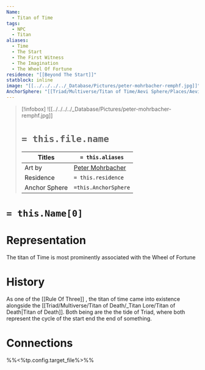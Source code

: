 ```yaml
---
Name:
  - Titan of Time
tags:
  - NPC
  - Titan
aliases:
  - Time
  - The Start
  - The First Witness
  - The Imagination
  - The Wheel Of Fortune
residence: "[[Beyond The Start]]"
statblock: inline
image: "[[../../../../_Database/Pictures/peter-mohrbacher-remphf.jpg]]"
AnchorSphere: "[[Triad/Multiverse/Titan of Time/Aevi Sphere/Places/Aevi Sphere|Aevi Sphere]]"
---
```

> [!infobox]
> ![[../../../../_Database/Pictures/peter-mohrbacher-remphf.jpg]]
> # `= this.file.name`
> | Titles | `= this.aliases` |
> | ---- | ---- |
> |Art by | [Peter Mohrbacher](https://www.artstation.com/bugmeyer)|
> | Residence | `= this.residence` |
> | Anchor Sphere | `=this.AnchorSphere`|

# `= this.Name[0]`


# Representation

The titan of Time is most prominently associated with the Wheel of Fortune

# History

As one of the [[Rule Of Three]] , the titan of time came into existence alongside the [[Triad/Multiverse/Titan of Death/_Titan Lore/Titan of Death|Titan of Death]]. Both being are the the tide of Triad, where both represent the cycle of the start end the end of something.
# Connections


%%<%tp.config.target_file%>%%
